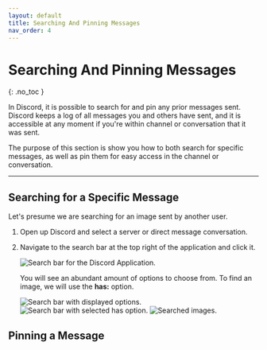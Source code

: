 ```yaml
---
layout: default
title: Searching And Pinning Messages
nav_order: 4
---
```


# Searching And Pinning Messages
{: .no_toc }

In Discord, it is possible to search for and pin any prior messages sent. Discord keeps a log of all messages you and others have sent, and it is accessible at any moment if you're within channel or conversation that it was sent.

The purpose of this section is show you how to both search for specific messages, as well as pin them for easy access in the channel or conversation.

---

## Searching for a Specific Message

Let's presume we are searching for an image sent by another user.

1. Open up Discord and select a server or direct message conversation.

2. Navigate to the search bar at the top right of the application and click it.

    <img src="https://kaydens.ca/user-docs-discord/assets/images/search.PNG" alt="Search bar for the Discord Application."/>
    
    You will see an abundant amount of options to choose from. To find an image, we will use the **has:** option.

    <img src = "https://kaydens.ca/user-docs-discord/assets/images/search_has.PNG" alt="Search bar with displayed options."/>

    <img src = "https://kaydens.ca/user-docs-discord/assets/images/has_image.PNG" alt="Search bar with selected has option."/>

    <img src = "https://kaydens.ca/user-docs-discord/assets/images/displayed_images.PNG" alt="Searched images."/>

## Pinning a Message

